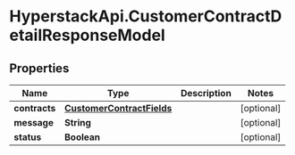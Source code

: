 # HyperstackApi.CustomerContractDetailResponseModel

## Properties

Name | Type | Description | Notes
------------ | ------------- | ------------- | -------------
**contracts** | [**CustomerContractFields**](CustomerContractFields.md) |  | [optional] 
**message** | **String** |  | [optional] 
**status** | **Boolean** |  | [optional] 


